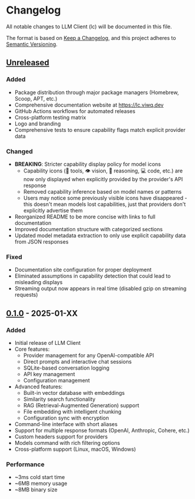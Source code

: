# Changelog

All notable changes to LLM Client (lc) will be documented in this file.

The format is based on [Keep a Changelog](https://keepachangelog.com/en/1.0.0/),
and this project adheres to [Semantic Versioning](https://semver.org/spec/v2.0.0.html).

## [Unreleased]

### Added
- Package distribution through major package managers (Homebrew, Scoop, APT, etc.)
- Comprehensive documentation website at https://lc.viwq.dev
- GitHub Actions workflows for automated releases
- Cross-platform testing matrix
- Logo and branding
- Comprehensive tests to ensure capability flags match explicit provider data

### Changed
- **BREAKING**: Stricter capability display policy for model icons
  - Capability icons (🔧 tools, 👁 vision, 🧠 reasoning, 💻 code, etc.) are now only displayed when explicitly provided by the provider's API response
  - Removed capability inference based on model names or patterns
  - Users may notice some previously visible icons have disappeared - this doesn't mean models lost capabilities, just that providers don't explicitly advertise them
- Reorganized README to be more concise with links to full documentation
- Improved documentation structure with categorized sections
- Updated model metadata extraction to only use explicit capability data from JSON responses

### Fixed
- Documentation site configuration for proper deployment
- Eliminated assumptions in capability detection that could lead to misleading displays
- Streaming output now appears in real time (disabled gzip on streaming requests)

## [0.1.0] - 2025-01-XX

### Added
- Initial release of LLM Client
- Core features:
  - Provider management for any OpenAI-compatible API
  - Direct prompts and interactive chat sessions
  - SQLite-based conversation logging
  - API key management
  - Configuration management
- Advanced features:
  - Built-in vector database with embeddings
  - Similarity search functionality
  - RAG (Retrieval-Augmented Generation) support
  - File embedding with intelligent chunking
  - Configuration sync with encryption
- Command-line interface with short aliases
- Support for multiple response formats (OpenAI, Anthropic, Cohere, etc.)
- Custom headers support for providers
- Models command with rich filtering options
- Cross-platform support (Linux, macOS, Windows)

### Performance
- ~3ms cold start time
- ~6MB memory usage
- ~8MB binary size

[Unreleased]: https://github.com/your-username/lc/compare/v0.1.0...HEAD
[0.1.0]: https://github.com/your-username/lc/releases/tag/v0.1.0